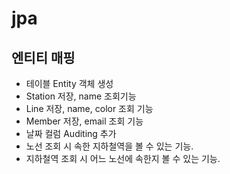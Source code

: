 # jpa

## 엔티티 매핑

- 테이블 Entity 객체 생성
- Station 저장, name 조회기능
- Line 저장, name, color 조회 기능
- Member 저장, email 조회 기능
- 날짜 컬럼 Auditing 추가
- 노선 조회 시 속한 지하철역을 볼 수 있는 기능.
- 지하철역 조회 시 어느 노선에 속한지 볼 수 있는 기능.
